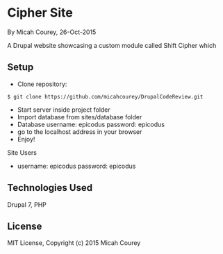 Cipher Site
===========

By Micah Courey, 26-Oct-2015

A Drupal website showcasing a custom module called Shift Cipher which 

Setup
----------
* Clone repository:
```console
$ git clone https://github.com/micahcourey/DrupalCodeReview.git
```
* Start server inside project folder
* Import database from sites/database folder
* Database username: epicodus password: epicodus
* go to the localhost address in your browser
* Enjoy!

Site Users
* username: epicodus password: epicodus

Technologies Used
----------
Drupal 7, PHP

License
----------
MIT License, Copyright (c) 2015 Micah Courey
